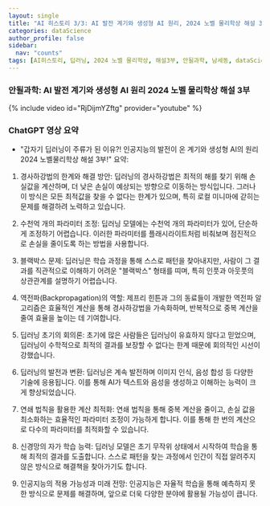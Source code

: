 ```yaml
---
layout: single
title: "AI 히스토리 3/3: AI 발전 계기와 생성형 AI 원리, 2024 노벨 물리학상 해설 3부"
categories: dataScience
author_profile: false
sidebar:
  nav: "counts"
tags: [AI히스토리, 딥러닝, 2024 노벨 물리학상, 해설3부, 안될과학, 남세동, dataScience, AI]
---
```


### 안될과학: AI 발전 계기와 생성형 AI 원리 2024 노벨 물리학상 해설 3부

{% include video id="RjDijmYZftg" provider="youtube" %}

### ChatGPT 영상 요약

* "갑자기 딥러닝이 주류가 된 이유?! 인공지능의 발전이 온 계기와 생성형 AI의 원리 2024 노벨물리학상 해설 3부!" 요약:

1. 경사하강법의 한계와 해결 방안: 딥러닝의 경사하강법은 최적의 해를 찾기 위해 손실값을 계산하며, 더 낮은 손실이 예상되는 방향으로 이동하는 방식입니다. 그러나 이 방식은 모든 최적값을 찾을 수 없다는 한계가 있으며, 특히 로컬 미니마에 갇히는 문제를 해결하려 노력하고 있습니다.

2. 수천억 개의 파라미터 조정: 딥러닝 모델에는 수천억 개의 파라미터가 있어, 단순하게 조정하기 어렵습니다. 이러한 파라미터를 플래시라이트처럼 비춰보며 점진적으로 손실을 줄이도록 하는 방법을 사용합니다.

3. 블랙박스 문제: 딥러닝은 학습 과정을 통해 스스로 패턴을 찾아내지만, 사람이 그 결과를 직관적으로 이해하기 어려운 "블랙박스" 형태를 띠며, 특히 인풋과 아웃풋의 상관관계를 설명하기 어렵습니다.

4. 역전파(Backpropagation)의 역할: 제프리 힌튼과 그의 동료들이 개발한 역전파 알고리즘은 효율적인 계산을 통해 경사하강법을 가속화하며, 반복적으로 중복 계산을 줄여 효율을 높이는 데 기여합니다.

5. 딥러닝 초기의 회의론: 초기에 많은 사람들은 딥러닝이 유효하지 않다고 믿었으며, 딥러닝이 수학적으로 최적의 결과를 보장할 수 없다는 한계 때문에 회의적인 시선이 강했습니다.

6. 딥러닝의 발전과 변환: 딥러닝은 계속 발전하며 이미지 인식, 음성 합성 등 다양한 기술에 응용됩니다. 이를 통해 AI가 텍스트와 음성을 생성하고 이해하는 능력이 크게 향상되었습니다.

7. 연쇄 법칙을 활용한 계산 최적화: 연쇄 법칙을 통해 중복 계산을 줄이고, 손실 값을 최소화하는 효율적인 파라미터 조정이 가능하게 합니다. 이를 통해 한 번의 계산으로 다수의 파라미터를 최적화할 수 있습니다.

8. 신경망의 자가 학습 능력: 딥러닝 모델은 초기 무작위 상태에서 시작하여 학습을 통해 최적의 결과를 도출합니다. 스스로 패턴을 찾는 과정에서 인간이 직접 알려주지 않은 방식으로 해결책을 찾아가기도 합니다.

9. 인공지능의 적용 가능성과 미래 전망: 인공지능은 자율적 학습을 통해 예측하지 못한 방식으로 문제를 해결하며, 앞으로 더욱 다양한 분야에 활용될 가능성이 큽니다.